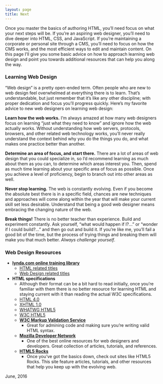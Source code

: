```yaml
---
layout: page
title: Next
---
```


Once you master the basics of authoring HTML, you&rsquo;ll need focus on what your next steps will be. If you&rsquo;re an aspiring web designer, you&rsquo;ll need to dive deeper into HTML, CSS, and JavaScript. If you&rsquo;re maintaining a corporate or personal site through a CMS, you&rsquo;ll need to focus on how the CMS works, and the most efficient ways to edit and maintain content.
On this page I&rsquo;ll give you some basic advice on how to approach learning web design and point you towards additional resources that can help you along the way.

### Learning Web Design
&ldquo;Web design&rdquo; is a pretty open-ended term. Often people who are new to web design feel overwhelmed at everything there is to learn. That&rsquo;s understandable, but just remember that it&rsquo;s like any other discipline; with proper dedication and focus you&rsquo;ll progress quickly. Here&rsquo;s my favorite advice to new web designers on learning web design:

**Learn how the web works.**
I&rsquo;m always amazed at how many web designers focus on learning &ldquo;just what they need to know&rdquo; and ignore how the web actually works. Without understanding how web servers, protocols, browsers, and other related web technology works, you&rsquo;ll never really understand the context behind why you do the things you do, and what makes one practice better than another.

**Determine an area of focus, and start there.**
There are a lot of areas of web design that you could specialize in, so I&rsquo;d recommend learning as much about them as you can, to determine which areas interest you. Then, spend as much time learning about your specific area of focus as possible. Once you achieve a level of proficiency, begin to branch out into other areas as well. 

**Never stop learning.**
The web is constantly evolving. Even if you become the absolute best there is in a specific field, chances are new techniques and approaches will come along within the year that will make your current skill set less desirable. Understand that being a good web designer means embracing the changing nature of the web.

**Break things!**
There is no better teacher than experience. Build and experiment constantly. Ask yourself, &ldquo;what would happen if I?...&rdquo; or &ldquo;wonder if I could build?...&rdquo; and then go out and build it. If you&rsquo;re like me, you&rsquo;ll fail a good bit of the time, but the process of trying things and breaking them will make you that much better. *Always challenge yourself*.

### Web Design Resources

* <a href="http://www.lynda.com" title="lynda.com online training library">**lynda.com online training library**</a>
    * <a href="http://www.lynda.com/HTML-training-tutorials/224-0.html" title="lynda.com html related titles">HTML related titles</a>
    * <a href="http://www.lynda.com/Web-Design-training-tutorials/1376-0.html" title="lynda.com web design related titles">Web Design related titles</a>
* **HTML specifications**
    * Although their format can be a bit hard to read initially, once you&rsquo;re familiar with them there is no better resource for learning HTML and staying current with it than reading the actual W3C specifications.
    * <a href="http://www.w3.org/TR/html401" title="html 4 specification">HTML 4.0</a>
    * <a href="http://www.w3.org/TR/xhtml1" title="xhtml 1 specification">XHTML 1.0</a>
    * <a href="http://developers.whatwg.org" title="html 5, WHATWG edition">WHATWG HTML5</a>
    * <a href="http://www.w3.org/TR/html5">W3C HTML5</a>
  * <a href="http://validator.w3.org" title="W3C markup validator">**W3C Markup Validation Service**</a>
      * Great for admining code and making sure you&rsquo;re writing valid HTML syntax.
  * <a href="https://developer.mozilla.org/en-US" title="Mozilla developer network">**Mozilla Developer Network**</a>
      * One of the best online resources for web designers and developers. Great collection of articles, tutorials, and references.
  * <a href="http://www.html5rocks.com" title="HTML 5 rocks">**HTML5 Rocks**</a>
      * Once you&rsquo;ve got the basics down, check out sites like HTML5 Rocks. This site feature articles, tutorials, and other resources that help you keep up with the evolving web. 

June, 2016